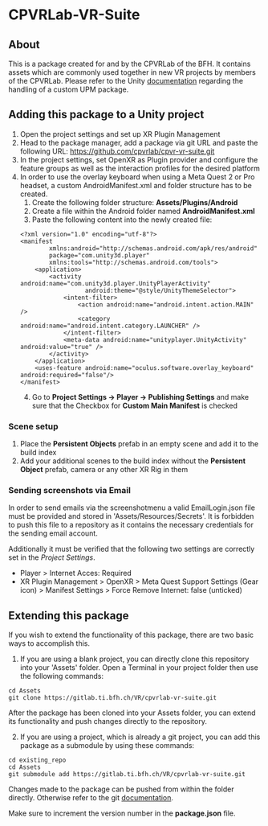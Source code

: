 # CPVRLab-VR-Suite

## About

This is a package created for and by the CPVRLab of the BFH. It contains assets which are commonly used together in new VR projects by members of the CPVRLab.
Please refer to the Unity [documentation](https://docs.unity3d.com/Manual/CustomPackages.html) regarding the handling of a custom UPM package.

## Adding this package to a Unity project

1. Open the project settings and set up XR Plugin Management
2. Head to the package manager, add a package via git URL and paste the following URL: https://github.com/cpvrlab/cpvr-vr-suite.git
3. In the project settings, set OpenXR as Plugin provider and configure the feature groups as well as the interaction profiles for the desired platform
4. In order to use the overlay keyboard when using a Meta Quest 2 or Pro headset, a custom AndroidManifest.xml and folder structure has to be created.
   1. Create the following folder structure: **Assets/Plugins/Android**
   2. Create a file within the Android folder named **AndroidManifest.xml**
   3. Paste the following content into the newly created file:
   ```
   <?xml version="1.0" encoding="utf-8"?>
   <manifest
           xmlns:android="http://schemas.android.com/apk/res/android"
           package="com.unity3d.player"
           xmlns:tools="http://schemas.android.com/tools">
       <application>
           <activity android:name="com.unity3d.player.UnityPlayerActivity"
                     android:theme="@style/UnityThemeSelector">
               <intent-filter>
                   <action android:name="android.intent.action.MAIN" />
                   <category android:name="android.intent.category.LAUNCHER" />
               </intent-filter>
               <meta-data android:name="unityplayer.UnityActivity" android:value="true" />
           </activity>
       </application>
       <uses-feature android:name="oculus.software.overlay_keyboard" android:required="false"/>
   </manifest>
   ```
   4. Go to **Project Settings -> Player -> Publishing Settings** and make sure that the Checkbox for **Custom Main Manifest** is checked

### Scene setup

1. Place the **Persistent Objects** prefab in an empty scene and add it to the build index
2. Add your additional scenes to the build index without the **Persistent Object** prefab, camera or any other XR Rig in them

### Sending screenshots via Email

In order to send emails via the screenshotmenu a valid EmailLogin.json file must be provided and stored in 'Assets/Resources/Secrets'. It is forbidden to push this file to a repository as it contains the necessary credentials for the sending email account.

Additionally it must be verified that the following two settings are correctly set in the *Project Settings*.
- Player > Internet Acces: Required
- XR Plugin Management > OpenXR > Meta Quest Support Settings (Gear icon) > Manifest Settings > Force Remove Internet: false (unticked)

## Extending this package

If you wish to extend the functionality of this package, there are two basic ways to accomplish this.
1. If you are using a blank project, you can directly clone this repository into your 'Assets' folder. Open a Terminal in your project folder then use the following commands:
```
cd Assets
git clone https://gitlab.ti.bfh.ch/VR/cpvrlab-vr-suite.git
```
After the package has been cloned into your Assets folder, you can extend its functionality and push changes directly to the repository.

2. If you are using a project, which is already a git project, you can add this package as a submodule by using these commands:

```
cd existing_repo
cd Assets
git submodule add https://gitlab.ti.bfh.ch/VR/cpvrlab-vr-suite.git
```

Changes made to the package can be pushed from within the folder directly. Otherwise refer to the git [documentation](https://git-scm.com/book/en/v2/Git-Tools-Submodules).

Make sure to increment the version number in the **package.json** file.
